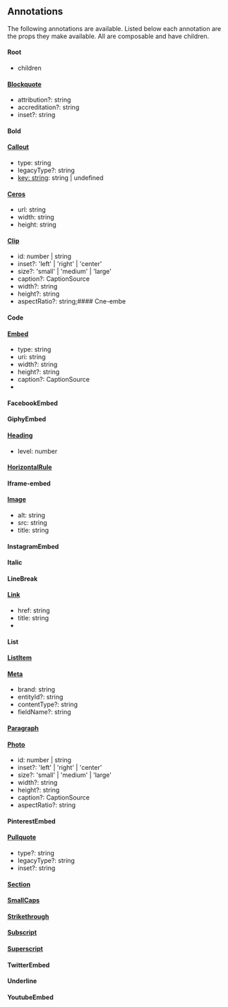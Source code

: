 ## Annotations

The following annotations are available. Listed below each annotation are the props they make available. All are 
composable and have children.

#### Root
* children

#### [Blockquote](https://github.com/CondeNast/copilot-atjson/blob/latest/packages/source-verso/src/annotations/blockquote.ts)
* attribution?: string
* accreditation?: string
* inset?: string

#### Bold

#### [Callout](https://github.com/CondeNast/copilot-atjson/blob/latest/packages/source-verso/src/annotations/callout.ts) 
* type: string
* legacyType?: string
* [key: string]: string | undefined

#### [Ceros](https://github.com/CondeNast/copilot-atjson/blob/latest/packages/source-verso/src/annotations/ceros-embed.ts)
* url: string
* width: string
* height: string

#### [Clip](https://github.com/CondeNast/copilot-atjson/blob/latest/packages/source-verso/src/annotations/clip.ts)
* id: number | string
* inset?: 'left' | 'right' | 'center'
* size?: 'small' | 'medium' | 'large'
* caption?: CaptionSource
* width?: string
* height?: string
* aspectRatio?: string;#### Cne-embe

#### Code

#### [Embed](https://github.com/CondeNast/copilot-atjson/blob/latest/packages/source-copilot-markdown/src/annotations/embed.ts)
* type: string
* uri: string
* width?: string
* height?: string
* caption?: CaptionSource
* [key: string]: any

#### FacebookEmbed

#### GiphyEmbed

#### [Heading](https://github.com/CondeNast/atjson/blob/latest/packages/%40atjson/source-commonmark/src/annotations/heading.ts)
* level: number

#### [HorizontalRule](https://github.com/CondeNast/atjson/blob/latest/packages/%40atjson/source-commonmark/src/annotations/horizontal_rule.ts)

#### Iframe-embed

#### [Image](https://github.com/CondeNast/atjson/blob/latest/packages/%40atjson/source-commonmark/src/annotations/image.ts)
* alt: string
* src: string
* title: string

#### InstagramEmbed

#### Italic

#### LineBreak

#### [Link](https://github.com/CondeNast/copilot-atjson/blob/latest/packages/source-copilot-markdown/src/annotations/link.ts)
* href: string
* title: string
* [key: string]: string

#### List

#### [ListItem](https://github.com/CondeNast/atjson/blob/latest/packages/%40atjson/source-commonmark/src/annotations/list_item.ts)

#### [Meta](https://github.com/CondeNast/copilot-atjson/blob/latest/packages/source-verso/src/annotations/meta.ts)
* brand: string
* entityId?: string
* contentType?: string
* fieldName?: string

#### [Paragraph](https://github.com/CondeNast/atjson/blob/latest/packages/%40atjson/source-commonmark/src/annotations/paragraph.ts)

#### [Photo](https://github.com/CondeNast/copilot-atjson/blob/latest/packages/source-verso/src/annotations/photo.ts)
* id: number | string
* inset?: 'left' | 'right' | 'center'
* size?: 'small' | 'medium' | 'large'
* width?: string
* height?: string
* caption?: CaptionSource
* aspectRatio?: string

#### PinterestEmbed

#### [Pullquote](https://github.com/CondeNast/copilot-atjson/blob/latest/packages/source-verso/src/annotations/pullquote.ts)
* type?: string
* legacyType?: string
* inset?: string

#### [Section](https://github.com/CondeNast/copilot-atjson/blob/latest/packages/source-verso/src/annotations/section.ts)
#### [SmallCaps](https://github.com/CondeNast/copilot-atjson/blob/latest/packages/source-verso/src/annotations/small-caps.ts)
#### [Strikethrough](https://github.com/CondeNast/copilot-atjson/blob/latest/packages/source-copilot-markdown/src/annotations/strikethrough.ts)
#### [Subscript](https://github.com/CondeNast/copilot-atjson/blob/latest/packages/source-copilot-markdown/src/annotations/subscript.ts)
#### [Superscript](https://github.com/CondeNast/copilot-atjson/blob/latest/packages/source-copilot-markdown/src/annotations/superscript.ts)
#### TwitterEmbed
#### Underline
#### YoutubeEmbed

